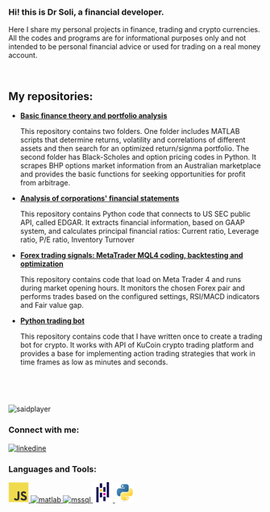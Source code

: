 
### Hi! this is  Dr Soli, a financial developer. 
Here I share my personal projects in finance, trading and crypto currencies. All the codes and programs are for informational purposes only and not intended to be personal financial advice or used for trading on a real money account.

<p>&nbsp;</p>

## My repositories:

* **[Basic finance theory and portfolio analysis](https://github.com/saidplayer/FinanceTheory)**
  <p>This repository contains two folders. One folder includes MATLAB scripts that determine returns, volatility and correlations of different assets and then search for an optimized return/signma portfolio. The second folder has Black-Scholes and option pricing codes in Python. It scrapes BHP options market information from an Australian marketplace and provides the basic functions for seeking opportunities for profit from arbitrage.</p>

* **[Analysis of corporations' financial statements](https://github.com/saidplayer/FinanceTheory)**
  <p>This repository contains Python code that connects to US SEC public API, called EDGAR. It  extracts financial information, based on GAAP system, and calculates principal financial ratios: Current ratio, Leverage ratio, P/E  ratio, Inventory Turnover</p>
    
* **[Forex trading signals: MetaTrader MQL4 coding, backtesting and optimization](https://github.com/saidplayer/ForexTradingStrategies)**
  <p>This repository contains code that load on Meta Trader 4 and runs during market opening hours. It monitors the chosen Forex pair and performs trades based on the configured settings, RSI/MACD indicators and Fair value gap.</p>

* **[Python trading bot](https://github.com/saidplayer/KuCoinCandleTrading)**
  <p>This repository contains code that I have written once to create a trading bot for crypto. It works with API of KuCoin crypto trading platform and provides a base for implementing action trading strategies that work in time frames as low as minutes and seconds.</p>

<p>&nbsp;</p>
<p>&nbsp;</p>

<p align="left"> <img src="https://komarev.com/ghpvc/?username=saidplayer&label=Profile%20views&color=0e75b6&style=flat" alt="saidplayer" /> </p>

<h3 align="left">Connect with me:</h3>
<p align="left">
<a href="https://linkedin.com/in/galeshi" target="blank"><img align="center" src="https://raw.githubusercontent.com/rahuldkjain/github-profile-readme-generator/master/src/images/icons/Social/linked-in-alt.svg" alt="linkedine" height="30" width="40" /></a>
</p>

<h3 align="left">Languages and Tools:</h3>
<p align="left"> <a href="https://developer.mozilla.org/en-US/docs/Web/JavaScript" target="_blank" rel="noreferrer"> <img src="https://raw.githubusercontent.com/devicons/devicon/master/icons/javascript/javascript-original.svg" alt="javascript" width="40" height="40"/> </a> <a href="https://www.mathworks.com/" target="_blank" rel="noreferrer"> <img src="https://upload.wikimedia.org/wikipedia/commons/2/21/Matlab_Logo.png" alt="matlab" width="40" height="40"/> </a> <a href="https://www.microsoft.com/en-us/sql-server" target="_blank" rel="noreferrer"> <img src="https://www.svgrepo.com/show/303229/microsoft-sql-server-logo.svg" alt="mssql" width="40" height="40"/> </a> <a href="https://pandas.pydata.org/" target="_blank" rel="noreferrer"> <img src="https://raw.githubusercontent.com/devicons/devicon/2ae2a900d2f041da66e950e4d48052658d850630/icons/pandas/pandas-original.svg" alt="pandas" width="40" height="40"/> </a> <a href="https://www.python.org" target="_blank" rel="noreferrer"> <img src="https://raw.githubusercontent.com/devicons/devicon/master/icons/python/python-original.svg" alt="python" width="40" height="40"/> </a> </p>
<!-- <p align=center>&nbsp;<img align="center" src="https://github-readme-stats.vercel.app/api?username=saidplayer&show_icons=true&locale=en" alt="saidplayer" /></p> -->
